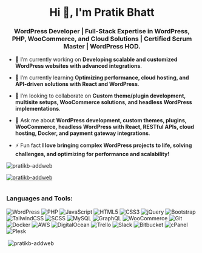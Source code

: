 <h1 align="center">Hi 👋, I'm Pratik Bhatt</h1>
<h3 align="center">WordPress Developer | Full-Stack Expertise in WordPress, PHP, WooCommerce, and Cloud Solutions | Certified Scrum Master | WordPress HOD.</h3>
  
- 🔭 I’m currently working on **Developing scalable and customized WordPress websites with advanced integrations**.
  
- 🌱 I’m currently learning **Optimizing performance, cloud hosting, and API-driven solutions with React and WordPress**.

- 👯 I’m looking to collaborate on **Custom theme/plugin development, multisite setups, WooCommerce solutions, and headless WordPress implementations**.

- 💬 Ask me about **WordPress development, custom themes, plugins, WooCommerce, headless WordPress with React, RESTful APIs, cloud hosting, Docker, and payment gateway integrations**.

- ⚡ Fun fact **I love bringing complex WordPress projects to life, solving challenges, and optimizing for performance and scalability!**
  
<p align="left"> <img src="https://komarev.com/ghpvc/?username=pratikb-addweb&label=Profile%20views&color=0e75b6&style=flat" alt="pratikb-addweb" /> </p>

<p align="left"> <a href="https://github.com/ryo-ma/github-profile-trophy"><img src="https://github-profile-trophy.vercel.app/?username=pratikb-addweb" alt="pratikb-addweb" /></a> </p>

<p align="left"> <a href="https://twitter.com/" target="blank"><img src="https://img.shields.io/twitter/follow/?logo=twitter&style=for-the-badge" alt="" /></a> </p>

<h3 align="left">Languages and Tools:</h3>

![WordPress](https://img.shields.io/badge/WordPress-21759B?style=for-the-badge&logo=wordpress&logoColor=white)
![PHP](https://img.shields.io/badge/PHP-777BB4?style=for-the-badge&logo=php&logoColor=white)
![JavaScript](https://img.shields.io/badge/JavaScript-F7DF1E?style=for-the-badge&logo=javascript&logoColor=black)
![HTML5](https://img.shields.io/badge/HTML5-E34F26?style=for-the-badge&logo=html5&logoColor=white)
![CSS3](https://img.shields.io/badge/CSS3-1572B6?style=for-the-badge&logo=css3&logoColor=white)
![jQuery](https://img.shields.io/badge/jQuery-0769AD?style=for-the-badge&logo=jquery&logoColor=white)
![Bootstrap](https://img.shields.io/badge/Bootstrap-563D7C?style=for-the-badge&logo=bootstrap&logoColor=white)
![TailwindCSS](https://img.shields.io/badge/Tailwind%20CSS-06B6D4?style=for-the-badge&logo=tailwind-css&logoColor=white)
![SCSS](https://img.shields.io/badge/SCSS-CC6699?style=for-the-badge&logo=sass&logoColor=white)
![MySQL](https://img.shields.io/badge/MySQL-4479A1?style=for-the-badge&logo=mysql&logoColor=white)
![GraphQL](https://img.shields.io/badge/GraphQL-E10098?style=for-the-badge&logo=graphql&logoColor=white)
![WooCommerce](https://img.shields.io/badge/WooCommerce-96588A?style=for-the-badge&logo=woocommerce&logoColor=white)
![Git](https://img.shields.io/badge/Git-F05032?style=for-the-badge&logo=git&logoColor=white)
![Docker](https://img.shields.io/badge/Docker-2496ED?style=for-the-badge&logo=docker&logoColor=white)
![AWS](https://img.shields.io/badge/AWS-232F3E?style=for-the-badge&logo=amazon-aws&logoColor=white)
![DigitalOcean](https://img.shields.io/badge/DigitalOcean-0080FF?style=for-the-badge&logo=digitalocean&logoColor=white)
![Trello](https://img.shields.io/badge/Trello-0052CC?style=for-the-badge&logo=trello&logoColor=white)
![Slack](https://img.shields.io/badge/Slack-4A154B?style=for-the-badge&logo=slack&logoColor=white)
![Bitbucket](https://img.shields.io/badge/Bitbucket-0052CC?style=for-the-badge&logo=bitbucket&logoColor=white)
![cPanel](https://img.shields.io/badge/cPanel-8D2D19?style=for-the-badge&logo=cpanel&logoColor=white)
![Plesk](https://img.shields.io/badge/Plesk-2E3A87?style=for-the-badge&logo=plesk&logoColor=white)

<p>&nbsp;<img align="center" src="https://github-readme-stats.vercel.app/api?username=pratikb-addweb&show_icons=true&locale=en" alt="pratikb-addweb" /></p>
